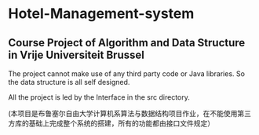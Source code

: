 # Hotel-Management-system
## Course Project of Algorithm and Data Structure in Vrije Universiteit Brussel
The project cannot make use of any third party code or Java libraries. So the data structure is all self designed.
  
  All the project is led by the Interface in the src directory.  
  
  (本项目是布鲁塞尔自由大学计算机系算法与数据结构项目作业，在不能使用第三方库的基础上完成整个系统的搭建，所有的功能都由接口文件规定）
